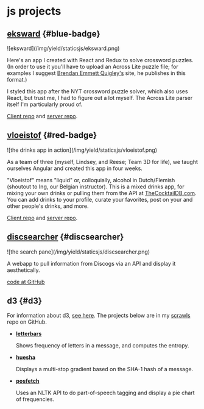 
# js projects


## [eksward](https://eksward.herokuapp.com/) {#blue-badge}

<p>![eksward](/img/yield/staticsjs/eksward.png)</p>

Here's an app I created with React and Redux to solve crossword puzzles.
(In order to use it you'll have to upload an Across Lite puzzle file;
for examples I suggest [Brendan Emmett Quigley's](https://www.brendanemmettquigley.com/) site,
he publishes in this format.)

I styled this app after the NYT crossword puzzle solver, which also uses React,
but trust me, I had to figure out a lot myself. The Across Lite parser itself I'm particularly proud of.

[Client repo](https://github.com/dteli/eksward) and [server repo](https://github.com/dteli/eksserver).


## [vloeistof](https://vloeistof.co/) {#red-badge}

<p>![the drinks app in action](/img/yield/staticsjs/vloeistof.png)</p>

As a team of three (myself, Lindsey, and Reese; Team 3D for life), we taught ourselves Angular and created this app in four weeks.

"Vloeistof" means "liquid" or, colloquially, alcohol in Dutch/Flemish (shoutout to Ing, our Belgian instructor). This is a mixed drinks app, for mixing your own drinks or pulling them from the API at [TheCocktailDB.com](https://thecocktaildb.com/). You can add drinks to your profile, curate your favorites,
post on your and other people's drinks, and more.

[Client repo](https://github.com/dteli/vloeistof) and [server repo](https://github.com/dteli/vloeistof-server).



## [discsearcher](https://discsearcher.firebaseapp.com/) {#discsearcher}

<p>![the search pane](/img/yield/staticsjs/discsearcher.png)</p>

A webapp to pull information from Discogs via an API and display it aesthetically.

[code at GitHub](https://github.com/dteli/discsearcher)


## d3 {#d3}

For information about d3, [see here](https://d3js.org/). The projects below are in my [scrawls](https://github.com/dteli/scrawls) repo on GitHub.

* [**letterbars**](https://dteli.github.io/scrawls/d3/letterbars)
  
  Shows frequency of letters in a message, and computes the entropy.

* [**huesha**](https://dteli.github.io/scrawls/d3/huesha/huesha.html)

  Displays a multi-stop gradient based on the SHA-1 hash of a message.
  
* [**posfetch**](https://dteli.github.io/scrawls/posfetch/index.html)

  Uses an NLTK API to do part-of-speech tagging and display a pie chart of frequencies.




